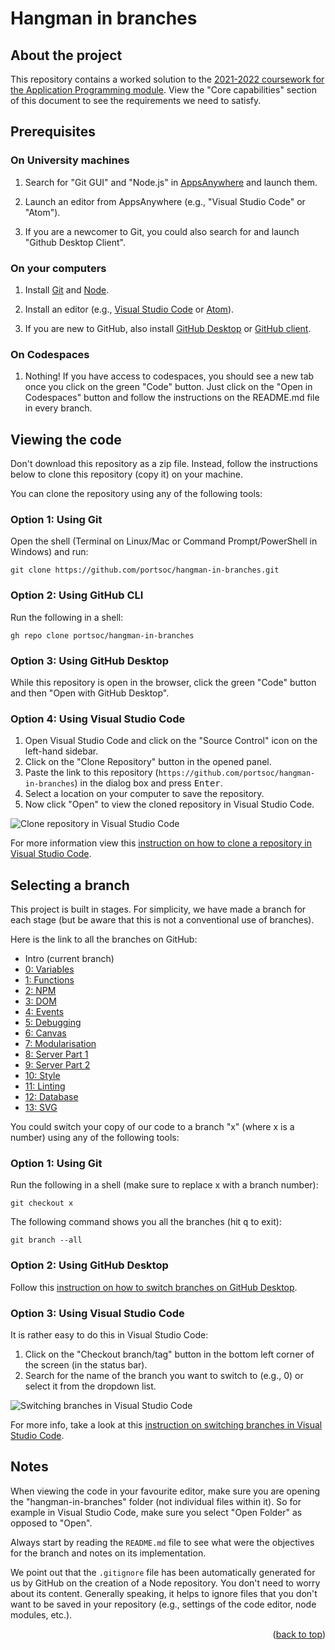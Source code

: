 <div id="top"></div>

<!-- BRANCH TITLE -->

# Hangman in branches

<!-- ABOUT THE PROJECT -->

## About the project

This repository contains a worked solution to the [2021-2022 coursework for the Application Programming module](https://docs.google.com/document/d/1cF3u2ldutHaBAzFOEsnVwfKrnPTylOrn-hAGFSDWca8/edit?usp).
View the "Core capabilities" section of this document to see the requirements we need to satisfy.

<!-- PREREQUISITES -->

## Prerequisites

### On University machines

1. Search for "Git GUI" and "Node.js" in [AppsAnywhere](https://appsanywhere.port.ac.uk) and launch them.

1. Launch an editor from AppsAnywhere (e.g., "Visual Studio Code" or "Atom").

1. If you are a newcomer to Git, you could also search for and launch "Github Desktop Client".

### On your computers

1. Install [Git](https://git-scm.com/downloads) and [Node](https://nodejs.org/en/download/).

1. Install an editor (e.g., [Visual Studio Code](https://code.visualstudio.com) or [Atom](https://atom.io)).

1. If you are new to GitHub, also install [GitHub Desktop](https://desktop.github.com) or [GitHub client](https://github.com/cli/cli).

### On Codespaces

1. Nothing! If you have access to codespaces, you should see a new tab once you click on the green "Code" button. Just click on the "Open in Codespaces" button and follow the instructions on the README.md file in every branch.

<!-- CLONING -->

## Viewing the code

Don't download this repository as a zip file.
Instead, follow the instructions below to clone this repository (copy it) on your machine.

You can clone the repository using any of the following tools:

### Option 1: Using Git

Open the shell (Terminal on Linux/Mac or Command Prompt/PowerShell in Windows) and run:

```
git clone https://github.com/portsoc/hangman-in-branches.git
```

### Option 2: Using GitHub CLI

Run the following in a shell:

```
gh repo clone portsoc/hangman-in-branches
```

### Option 3: Using GitHub Desktop

While this repository is open in the browser, click the green "Code" button and then "Open with GitHub Desktop".

### Option 4: Using Visual Studio Code

1. Open Visual Studio Code and click on the "Source Control" icon on the left-hand sidebar.
1. Click on the "Clone Repository" button in the opened panel.
1. Paste the link to this repository (`https://github.com/portsoc/hangman-in-branches`) in the dialog box and press <kbd>Enter</kbd>.
1. Select a location on your computer to save the repository.
1. Now click "Open" to view the cloned repository in Visual Studio Code.

![Clone repository in Visual Studio Code](https://i.imgur.com/14ZY6aB.png)

For more information view this [instruction on how to clone a repository in Visual Studio Code](https://code.visualstudio.com/docs/editor/versioncontrol#_cloning-a-repository).

<!-- SELECTING A BRANCH -->

## Selecting a branch

This project is built in stages.
For simplicity, we have made a branch for each stage (but be aware that this is not a conventional use of branches).

Here is the link to all the branches on GitHub:

- Intro (current branch)
- [0: Variables](https://github.com/portsoc/hangman-in-branches/tree/0)
- [1: Functions](https://github.com/portsoc/hangman-in-branches/tree/1)
- [2: NPM](https://github.com/portsoc/hangman-in-branches/tree/2)
- [3: DOM](https://github.com/portsoc/hangman-in-branches/tree/3)
- [4: Events](https://github.com/portsoc/hangman-in-branches/tree/4)
- [5: Debugging](https://github.com/portsoc/hangman-in-branches/tree/5)
- [6: Canvas](https://github.com/portsoc/hangman-in-branches/tree/6)
- [7: Modularisation](https://github.com/portsoc/hangman-in-branches/tree/7)
- [8: Server Part 1](https://github.com/portsoc/hangman-in-branches/tree/8)
- [9: Server Part 2](https://github.com/portsoc/hangman-in-branches/tree/9)
- [10: Style](https://github.com/portsoc/hangman-in-branches/tree/10)
- [11: Linting](https://github.com/portsoc/hangman-in-branches/tree/11)
- [12: Database](https://github.com/portsoc/hangman-in-branches/tree/12)
- [13: SVG](https://github.com/portsoc/hangman-in-branches/tree/13)

You could switch your copy of our code to a branch "x" (where x is a number) using any of the following tools:

### Option 1: Using Git

Run the following in a shell (make sure to replace x with a branch number):

```
git checkout x
```

The following command shows you all the branches (hit <kbd>q</kbd> to exit):

```
git branch --all
```

### Option 2: Using GitHub Desktop

Follow this [instruction on how to switch branches on GitHub Desktop](https://docs.github.com/en/desktop/contributing-and-collaborating-using-github-desktop/making-changes-in-a-branch/managing-branches#switching-between-branches).

### Option 3: Using Visual Studio Code

It is rather easy to do this in Visual Studio Code:

1. Click on the "Checkout branch/tag" button in the bottom left corner of the screen (in the status bar).
1. Search for the name of the branch you want to switch to (e.g., 0) or select it from the dropdown list.

![Switching branches in Visual Studio Code](https://i.imgur.com/Ru2CpP1.png)


For more info, take a look at this [instruction on switching branches in Visual Studio Code](https://code.visualstudio.com/docs/editor/versioncontrol#_branches-and-tags).

<!-- RUNNING AND VIEWING THE CODE -->

## Notes

When viewing the code in your favourite editor, make sure you are opening the "hangman-in-branches" folder (not individual files within it).
So for example in Visual Studio Code, make sure you select "Open Folder" as opposed to "Open".

Always start by reading the `README.md` file to see what were the objectives for the branch and notes on its implementation.

We point out that the `.gitignore` file has been automatically generated for us by GitHub on the creation of a Node repository.
You don't need to worry about its content.
Generally speaking, it helps to ignore files that you don't want to be saved in your repository (e.g., settings of the code editor, node modules, etc.).

<p align="right">(<a href="#top">back to top</a>)</p>
